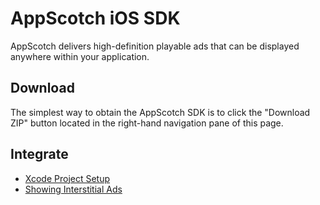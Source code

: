 AppScotch iOS SDK
=================

AppScotch delivers high-definition playable ads that can be displayed anywhere within your application.

## Download

The simplest way to obtain the AppScotch SDK is to click the "Download ZIP" button located in the right-hand navigation pane of this page.

## Integrate
- [Xcode Project Setup](https://github.com/AppScotch/AppScotch-iOS-SDK/wiki/Xcode-Project-Setup)
- [Showing Interstitial Ads](https://github.com/AppScotch/AppScotch-iOS-SDK/wiki/Showing-Interstitial-Ads)
